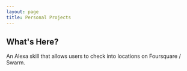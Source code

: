```yaml
---
layout: page
title: Personal Projects
---
```


## What's Here?

An Alexa skill that allows users to check into locations on Foursquare / Swarm.
